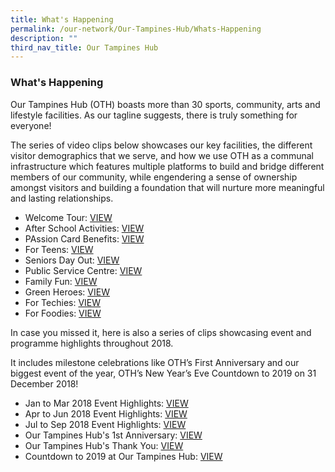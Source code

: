 ```yaml
---
title: What's Happening
permalink: /our-network/Our-Tampines-Hub/Whats-Happening
description: ""
third_nav_title: Our Tampines Hub
---
```

### What's Happening


Our Tampines Hub (OTH) boasts more than 30 sports, community, arts and lifestyle facilities. As our tagline suggests, there is truly something for everyone!

The series of video clips below showcases our key facilities, the different visitor demographics that we serve, and how we use OTH as a communal infrastructure which features multiple platforms to build and bridge different members of our community, while engendering a sense of ownership amongst visitors and building a foundation that will nurture more meaningful and lasting relationships.


* Welcome Tour: [VIEW](https://www.youtube.com/watch?v=oG3hz9sCOXk)
* After School Activities: [VIEW](https://www.youtube.com/watch?v=CiP5t-UiCIQ&feature=youtu.be)
* PAssion Card Benefits: [VIEW](https://www.youtube.com/watch?v=_QW_YvxjrH4)
* For Teens: [VIEW](https://www.youtube.com/watch?v=TPGQYsmJdns&feature=youtu.be)
* Seniors Day Out: [VIEW](https://www.youtube.com/watch?v=h4NgsH4j69w&feature=youtu.be)
* Public Service Centre: [VIEW](https://www.youtube.com/watch?v=BiWVuBV3C0U&feature=youtu.be)
* Family Fun: [VIEW](https://www.youtube.com/watch?v=c-VNllkPDBI&feature=youtu.be)
* Green Heroes: [VIEW](https://www.youtube.com/watch?v=eBSkwVEPQb8&feature=youtu.be)
* For Techies: [VIEW](https://www.youtube.com/watch?v=Iu5M8KTVA1A)
* For Foodies: [VIEW](https://www.youtube.com/watch?v=KdB_PpJtIMY&feature=youtu.be)

In case you missed it, here is also a series of clips showcasing event and programme highlights throughout 2018.

It includes milestone celebrations like OTH’s First Anniversary and our biggest event of the year, OTH’s New Year’s Eve Countdown to 2019 on 31 December 2018!

* Jan to  Mar 2018 Event Highlights: [VIEW](//)
* Apr to Jun 2018 Event Highlights: [VIEW](//)
* Jul to Sep 2018 Event Highlights: [VIEW](//)
* Our Tampines Hub's 1st Anniversary: [VIEW](//)
* Our Tampines Hub's Thank You: [VIEW](//)
* Countdown to 2019 at Our Tampines Hub: [VIEW](//)